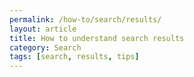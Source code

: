 ```yaml
---
permalink: /how-to/search/results/
layout: article
title: How to understand search results
category: Search
tags: [search, results, tips]
---
```



